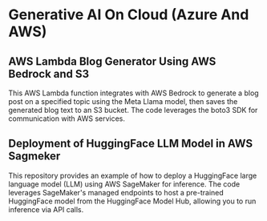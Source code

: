 # Generative AI On Cloud (Azure And AWS)

## AWS Lambda Blog Generator Using AWS Bedrock and S3
This AWS Lambda function integrates with AWS Bedrock to generate a blog post on a specified topic using the Meta Llama model, then saves the generated blog text to an S3 bucket. The code leverages the boto3 SDK for communication with AWS services.

## Deployment of HuggingFace LLM Model in AWS Sagmeker

This repository provides an example of how to deploy a HuggingFace large language model (LLM) using AWS SageMaker for inference. The code leverages SageMaker's managed endpoints to host a pre-trained HuggingFace model from the HuggingFace Model Hub, allowing you to run inference via API calls.
